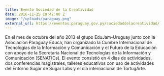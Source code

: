 ```yaml
---
title: Evento Sociedad de la Creatividad
date: 2016-11-25 10:42:00 Z
image: "/uploads/paraguay.png"
external_url: https://eventos.paraguay.gov.py/sociedaddelacreatividad/
---
```


En el mes de octubre del año 2013 el grupo EduJam-Uruguay junto con la Asociación Paraguay Educa, han organizado la Cumbre Internacional de Tecnologías de la Información y Comunicación y el Futuro de la Educación con apoyo de la Secretaría Nacional de Tecnologías de la Información y Comunicación (SENATICs). El evento consistió en 4 días de actividades, dos conferencias magistrales, talleres educativos con uso de actividades del Entorno Sugar de Sugar Labs y el día internacional de TortugArte.